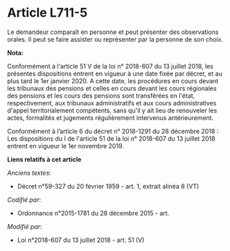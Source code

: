 # Article L711-5

Le demandeur comparaît en personne et peut présenter des observations orales. Il peut se faire assister ou représenter par la
personne de son choix.

**Nota:**

Conformément à l'article 51 V de la loi n° 2018-607 du 13 juillet 2018, les présentes dispositions entrent en vigueur à une
date fixée par décret, et au plus tard le 1er janvier 2020. A cette date, les procédures en cours devant les tribunaux des
pensions et celles en cours devant les cours régionales des pensions et les cours des pensions sont transférées en l'état,
respectivement, aux tribunaux administratifs et aux cours administratives d'appel territorialement compétents, sans qu'il y
ait lieu de renouveler les actes, formalités et jugements régulièrement intervenus antérieurement.

Conformément à l’article 6 du décret n° 2018-1291 du 28 décembre 2018 : Les dispositions du I de l'article 51 de la loi n°
2018-607 du 13 juillet 2018 entrent en vigueur le 1er novembre 2019.

**Liens relatifs à cet article**

_Anciens textes_:

  - Décret n°59-327 du 20 février 1959 - art. 1, extrait alinéa 8  (VT)

_Codifié par_:

  - Ordonnance n°2015-1781 du 28 décembre 2015 - art.

_Modifié par_:

  - Loi n°2018-607 du 13 juillet 2018 - art. 51 (V)
